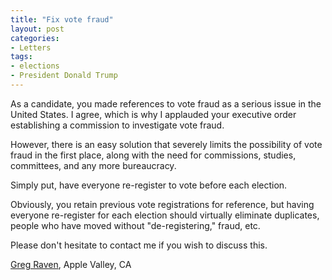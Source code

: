 ```yaml
---
title: "Fix vote fraud"
layout: post
categories:
- Letters
tags:
- elections
- President Donald Trump
---
```


As a candidate, you made references to vote fraud as a serious issue in the United States. I agree, which is why I applauded your executive order establishing a commission to investigate vote fraud.

However, there is an easy solution that severely limits the possibility of vote fraud in the first place, along with the need for commissions, studies, committees, and any more bureaucracy.

Simply put, have everyone re-register to vote before each election.

Obviously, you retain previous vote registrations for reference, but having everyone re-register for each election should virtually eliminate duplicates, people who have moved without "de-registering," fraud, etc.

Please don't hesitate to contact me if you wish to discuss this.

[Greg Raven](https://www.gregraven.org), Apple Valley, CA